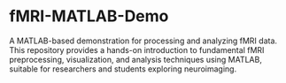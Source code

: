 # fMRI-MATLAB-Demo
A MATLAB-based demonstration for processing and analyzing fMRI data. This repository provides a hands-on introduction to fundamental fMRI preprocessing, visualization, and analysis techniques using MATLAB, suitable for researchers and students exploring neuroimaging.
